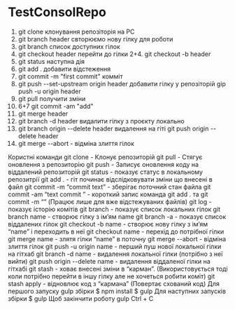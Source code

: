 # TestConsolRepo

1. git clone клонування репозіторія на PC
2. git branch header свторюємо нову гілку для роботи
3. git branch список доступних гілок
4. git checkout header перейти до гілки
   2+4. git checkout -b header
5. git status наступна дія
6. git add . добавити відстеження
7. git commit -m "first commit" комміт
8. git push --set-upstream origin header добавити гілку у репозіторій
   gip push -u origin header
9. git pull получити зміни
10. 6+7 git commit -am "add"
11. git merge header
12. git branch -d header видалити гілку з проєкту локально
13. git branch origin --delete header видалення на гіті
    git push origin --delete header
14. git merge --abort - відміна злиття гілок

Користні команди
git clone - Клонує репозиторій
git pull - Стягує оновлення з репозиторію
git push - Записує оновлення коду на віддалений репозиторій
git status - показує статус в локальному репозитрії
git add . - гіт починає відслідковувати зміни що внесені в файл
git commit -m “commit text” - зберігає поточний стан файла
git commit -am “text commit ” - короткий запис команда git add . та git commit -m “” (Працює лише для вже відстежуваних файлів)
git log - показує історію комітів
git branch - показує список локальних гілок
git branch name - створює гілку з ім’ям name
git branch -a - показує список віддалених гілок
git checkout -b name - створює нову гілку з ім’ям “name” і переходить в неї
git checkout name - перехід до потрібної гілки
git merge name - злятя гілки “name” в поточну
git merge --abort - відміна злиття гілок
git push -u origin name - перший пуш нової локальної гілки на гітхаб
git branch -d name - видалення локальної гілки (потрібно з неї вийти)
git push origin --delete name - видалення віддаленої гілки на гітхабі
git stash - ховає внесені зміни в “карман”. (Використовується тоді коли потрібно перейти в іншу гілку але не хочеться робити коміт)
git stash apply - відновлює код з “кармана” (Повертає схований код)
Для першого запуску gulp збірки
$ npm install
$ gulp
Для наступних запусків збірки
$ gulp
Щоб закінчити роботу gulp
Ctrl + C

